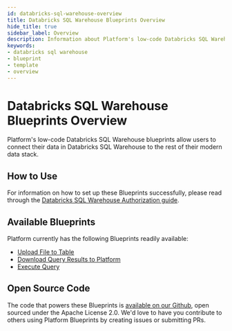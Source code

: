 ```yaml
---
id: databricks-sql-warehouse-overview
title: Databricks SQL Warehouse Blueprints Overview
hide_title: true
sidebar_label: Overview
description: Information about Platform's low-code Databricks SQL Warehouse templates.
keywords:
- databricks sql warehouse
- blueprint
- template
- overview
---
```


# Databricks SQL Warehouse Blueprints Overview

Platform's low-code Databricks SQL Warehouse blueprints allow users to connect their data in Databricks SQL Warehouse to the rest of their modern data stack.


## How to Use
For information on how to set up these Blueprints successfully, please read through the [Databricks SQL Warehouse Authorization guide](databricks-sql-warehouse-authorization.md).


## Available Blueprints
Platform currently has the following Blueprints readily available:

- [Upload File to Table](databricks-sql-warehouse-upload-file-to-table.md)
- [Download Query Results to Platform](databricks-sql-warehouse-download-query-results-to-shipyard.md)
- [Execute Query](databricks-sql-warehouse-execute-query.md)

## Open Source Code
The code that powers these Blueprints is [available on our Github](https://github.com/shipyardapp/shipyard-blueprints/tree/main/shipyard_blueprints/databricks-sql), open sourced under the Apache License 2.0. We'd love to have you contribute to others using Platform Blueprints by creating issues or submitting PRs.
